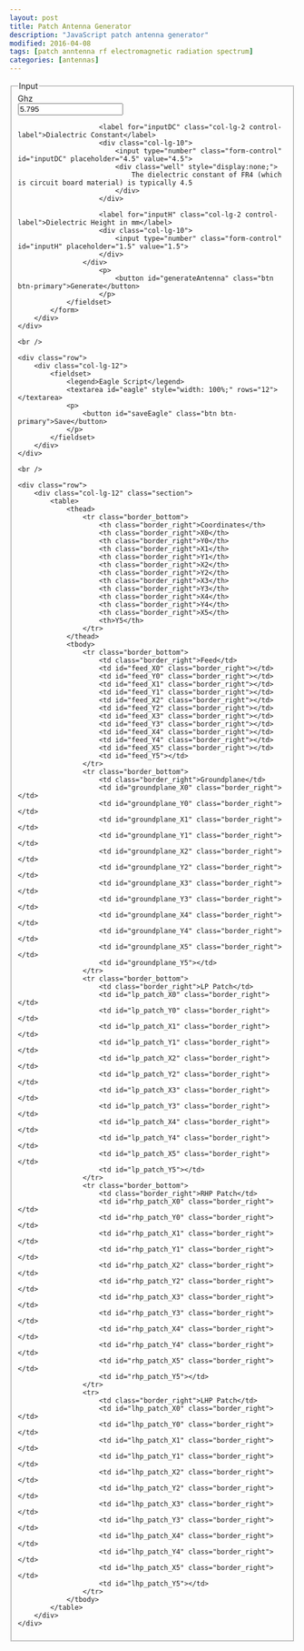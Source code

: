 ```yaml
---
layout: post
title: Patch Antenna Generator
description: "JavaScript patch antenna generator"
modified: 2016-04-08
tags: [patch anntenna rf electromagnetic radiation spectrum]
categories: [antennas]
---
```


<style>
		table {
			border-collapse: collapse;
		}

		tr.border_bottom th {
			border-bottom: 1px solid black;
		}

		tr.border_bottom td {
			border-bottom: 1px solid black;
		}

		.border_right {
			border-right: 1px solid black;
		}

		.section {
			padding-top: 1em;
		}

</style>

<script src="https://ajax.googleapis.com/ajax/libs/jquery/2.2.2/jquery.min.js"></script>

<div id="content">
	<div class="row">
		<div class="col-lg-2">
			<form class="form-horizontal">
				<fieldset>
					<legend>Input</legend>
					<div class="form-group">
						<label for="inputGhz" class="col-lg-2 control-label">Ghz</label>
						<div class="col-lg-10">
							<input type="number" class="form-control" id="inputGhz" placeholder="5.795" value="5.795">
						</div>

						<label for="inputDC" class="col-lg-2 control-label">Dialectric Constant</label>
						<div class="col-lg-10">
							<input type="number" class="form-control" id="inputDC" placeholder="4.5" value="4.5">
							<div class="well" style="display:none;">
								The dielectric constant of FR4 (which is circuit board material) is typically 4.5
							</div>
						</div>

						<label for="inputH" class="col-lg-2 control-label">Dielectric Height in mm</label>
						<div class="col-lg-10">
							<input type="number" class="form-control" id="inputH" placeholder="1.5" value="1.5">
						</div>
					</div>
						<p>
							<button id="generateAntenna" class="btn btn-primary">Generate</button>
						</p>
				</fieldset>
			</form>
		</div>
	</div>

	<br />

	<div class="row">
		<div class="col-lg-12">
			<fieldset>
				<legend>Eagle Script</legend>
				<textarea id="eagle" style="width: 100%;" rows="12"></textarea>
				<p>
					<button id="saveEagle" class="btn btn-primary">Save</button>
				</p>
			</fieldset>
		</div>
	</div>

	<br />

	<div class="row">
		<div class="col-lg-12" class="section">
			<table>
				<thead>
					<tr class="border_bottom">
						<th class="border_right">Coordinates</th>
						<th class="border_right">X0</th>
						<th class="border_right">Y0</th>
						<th class="border_right">X1</th>
						<th class="border_right">Y1</th>
						<th class="border_right">X2</th>
						<th class="border_right">Y2</th>
						<th class="border_right">X3</th>
						<th class="border_right">Y3</th>
						<th class="border_right">X4</th>
						<th class="border_right">Y4</th>
						<th class="border_right">X5</th>
						<th>Y5</th>
					</tr>
				</thead>
				<tbody>
					<tr class="border_bottom">
						<td class="border_right">Feed</td>
						<td id="feed_X0" class="border_right"></td>
						<td id="feed_Y0" class="border_right"></td>
						<td id="feed_X1" class="border_right"></td>
						<td id="feed_Y1" class="border_right"></td>
						<td id="feed_X2" class="border_right"></td>
						<td id="feed_Y2" class="border_right"></td>
						<td id="feed_X3" class="border_right"></td>
						<td id="feed_Y3" class="border_right"></td>
						<td id="feed_X4" class="border_right"></td>
						<td id="feed_Y4" class="border_right"></td>
						<td id="feed_X5" class="border_right"></td>
						<td id="feed_Y5"></td>
					</tr>
					<tr class="border_bottom">
						<td class="border_right">Groundplane</td>
						<td id="groundplane_X0" class="border_right"></td>
						<td id="groundplane_Y0" class="border_right"></td>
						<td id="groundplane_X1" class="border_right"></td>
						<td id="groundplane_Y1" class="border_right"></td>
						<td id="groundplane_X2" class="border_right"></td>
						<td id="groundplane_Y2" class="border_right"></td>
						<td id="groundplane_X3" class="border_right"></td>
						<td id="groundplane_Y3" class="border_right"></td>
						<td id="groundplane_X4" class="border_right"></td>
						<td id="groundplane_Y4" class="border_right"></td>
						<td id="groundplane_X5" class="border_right"></td>
						<td id="groundplane_Y5"></td>
					</tr>
					<tr class="border_bottom">
						<td class="border_right">LP Patch</td>
						<td id="lp_patch_X0" class="border_right"></td>
						<td id="lp_patch_Y0" class="border_right"></td>
						<td id="lp_patch_X1" class="border_right"></td>
						<td id="lp_patch_Y1" class="border_right"></td>
						<td id="lp_patch_X2" class="border_right"></td>
						<td id="lp_patch_Y2" class="border_right"></td>
						<td id="lp_patch_X3" class="border_right"></td>
						<td id="lp_patch_Y3" class="border_right"></td>
						<td id="lp_patch_X4" class="border_right"></td>
						<td id="lp_patch_Y4" class="border_right"></td>
						<td id="lp_patch_X5" class="border_right"></td>
						<td id="lp_patch_Y5"></td>
					</tr>
					<tr class="border_bottom">
						<td class="border_right">RHP Patch</td>
						<td id="rhp_patch_X0" class="border_right"></td>
						<td id="rhp_patch_Y0" class="border_right"></td>
						<td id="rhp_patch_X1" class="border_right"></td>
						<td id="rhp_patch_Y1" class="border_right"></td>
						<td id="rhp_patch_X2" class="border_right"></td>
						<td id="rhp_patch_Y2" class="border_right"></td>
						<td id="rhp_patch_X3" class="border_right"></td>
						<td id="rhp_patch_Y3" class="border_right"></td>
						<td id="rhp_patch_X4" class="border_right"></td>
						<td id="rhp_patch_Y4" class="border_right"></td>
						<td id="rhp_patch_X5" class="border_right"></td>
						<td id="rhp_patch_Y5"></td>
					</tr>
					<tr>
						<td class="border_right">LHP Patch</td>
						<td id="lhp_patch_X0" class="border_right"></td>
						<td id="lhp_patch_Y0" class="border_right"></td>
						<td id="lhp_patch_X1" class="border_right"></td>
						<td id="lhp_patch_Y1" class="border_right"></td>
						<td id="lhp_patch_X2" class="border_right"></td>
						<td id="lhp_patch_Y2" class="border_right"></td>
						<td id="lhp_patch_X3" class="border_right"></td>
						<td id="lhp_patch_Y3" class="border_right"></td>
						<td id="lhp_patch_X4" class="border_right"></td>
						<td id="lhp_patch_Y4" class="border_right"></td>
						<td id="lhp_patch_X5" class="border_right"></td>
						<td id="lhp_patch_Y5"></td>
					</tr>
				</tbody>
			</table>
		</div>
	</div>
</div>

<script>
	var c = 299792458;
	var antenna = {};

	function drawAntenna() {
		var ghz = parseFloat( $( '#inputGhz' ).val() );
		var dc = parseFloat( $( '#inputDC' ).val() );
		var inputH = parseFloat( $( '#inputH' ).val() );

		antenna = {};
		
		antenna.f_zero = ghz * 1000000000;

		antenna.sum_R = dc;

		antenna.h = inputH / 1000;


		antenna.width = (c/((2*antenna.f_zero)*Math.sqrt((antenna.sum_R+1)/2)));

		antenna.sum_eff = ((antenna.sum_R+1)/2)+((antenna.sum_R-1)/2)* Math.pow( (1+12*(antenna.h/antenna.width)), (-1/2) );

		antenna.L_eff = c/(2*antenna.f_zero*Math.sqrt(antenna.sum_eff ));

		antenna.delta_L = (0.412*antenna.h)*(((antenna.sum_eff+0.3)*((antenna.width/antenna.h)+0.264))/((antenna.sum_eff-0.258)*((antenna.width/antenna.h)+0.8)));

		antenna.width = ( c/((2*antenna.f_zero)*Math.sqrt((antenna.sum_R+1)/2)));

		antenna.length = antenna.L_eff-2*(antenna.delta_L);

		antenna.Q0 = (c*Math.sqrt(antenna.sum_R))/(4*antenna.f_zero*antenna.h);

		antenna.delta_ss = 1/(2*antenna.Q0);

		antenna.corner_a = antenna.length*Math.sqrt(antenna.delta_ss);

		antenna.feed_y = antenna.length/(2*Math.sqrt(antenna.sum_R ) );

		antenna.feed_x = antenna.width/2;

		antenna.groundplane = {};

		antenna.groundplane.width = antenna.width +( antenna.h*4);

		antenna.groundplane.length = antenna.length+( antenna.h * 4);

		antenna.coordinates = {
			'feed': { 'X0': (antenna.groundplane.width * 1000 )/2,
						'Y0': (((antenna.groundplane.width * 1000 )-(antenna.width * 1000 ))/2)+(antenna.feed_y * 1000 )
					},
			'groundplane': { 'X0': 0,
						'Y0': 0,
						'X1': (antenna.groundplane.width * 1000 ),
						'Y1': 0,
						'X2': (antenna.groundplane.width * 1000 ),
						'Y2': (antenna.groundplane.length * 1000 ),
						'X3': 0,
						'Y3': (antenna.groundplane.length * 1000 )
					},
			'lp_patch': { 'X0': ((antenna.groundplane.width * 1000 )-(antenna.width * 1000 ))/2,
						'Y0': ((antenna.groundplane.length * 1000 )-(antenna.length * 1000 ))/2,
						'X1': (((antenna.groundplane.width * 1000 )-(antenna.width * 1000 ))/2)+(antenna.width * 1000 ),
						'Y1': ((antenna.groundplane.length * 1000 )-(antenna.length * 1000 ))/2,
						'X2': (((antenna.groundplane.width * 1000 )-(antenna.width * 1000 ))/2)+(antenna.width * 1000 ),
						'Y2': (((antenna.groundplane.length * 1000 )-(antenna.length * 1000 ))/2)+(antenna.length * 1000 ),
						'X3': ((antenna.groundplane.width * 1000 )-(antenna.width * 1000 ))/2,
						'Y3': (((antenna.groundplane.length * 1000 )-(antenna.length * 1000 ))/2)+(antenna.length * 1000 )
					},
			'rhp_patch': { 'X0': (((antenna.groundplane.width * 1000 )-(antenna.width * 1000 ))/2)+(antenna.corner_a * 1000 ),
						'Y0': ((antenna.groundplane.length * 1000 )-(antenna.length * 1000 ))/2,
						'X1': (((antenna.groundplane.width * 1000 )-(antenna.width * 1000 ))/2)+(antenna.width * 1000 ),
						'Y1': ((antenna.groundplane.length * 1000 )-(antenna.length * 1000 ))/2,
						'X2': (((antenna.groundplane.width * 1000 )-(antenna.width * 1000 ))/2)+(antenna.width * 1000 ),
						'Y2': ((((antenna.groundplane.length * 1000 )-(antenna.length * 1000 ))/2)+(antenna.length * 1000 ))-(antenna.corner_a * 1000 ),
						'X3': ((((antenna.groundplane.width * 1000 )-(antenna.width * 1000 ))/2)+(antenna.width * 1000 ))-(antenna.corner_a * 1000 ),
						'Y3': (((antenna.groundplane.length * 1000 )-(antenna.length * 1000 ))/2)+(antenna.length * 1000 ),
						'X4': ((antenna.groundplane.width * 1000 )-(antenna.width * 1000 ))/2,
						'Y4': (((antenna.groundplane.length * 1000 )-(antenna.length * 1000 ))/2)+(antenna.length * 1000 ),
						'X5': ((antenna.groundplane.width * 1000 )-(antenna.width * 1000 ))/2,
						'Y5': (((antenna.groundplane.width * 1000 )-(antenna.width * 1000 ))/2)+(antenna.corner_a * 1000 )
					},
			'lhp_patch': { 'X0': ((antenna.groundplane.width * 1000 )-(antenna.width * 1000 ))/2,
						'Y0': ((antenna.groundplane.length * 1000 )-(antenna.length * 1000 ))/2,
						'X1': ((((antenna.groundplane.width * 1000 )-(antenna.width * 1000 ))/2)+(antenna.width * 1000 ))-(antenna.corner_a * 1000 ),
						'Y1': ((antenna.groundplane.length * 1000 )-(antenna.length * 1000 ))/2,
						'X2': (((antenna.groundplane.width * 1000 )-(antenna.width * 1000 ))/2)+(antenna.width * 1000 ),
						'Y2': (((antenna.groundplane.width * 1000 )-(antenna.width * 1000 ))/2)+(antenna.corner_a * 1000 ),
						'X3': (((antenna.groundplane.width * 1000 )-(antenna.width * 1000 ))/2)+(antenna.width * 1000 ),
						'Y3': (((antenna.groundplane.length * 1000 )-(antenna.length * 1000 ))/2)+(antenna.length * 1000 ),
						'X4': (((antenna.groundplane.width * 1000 )-(antenna.width * 1000 ))/2)+(antenna.corner_a * 1000 ),
						'Y4': (((antenna.groundplane.length * 1000 )-(antenna.length * 1000 ))/2)+(antenna.length * 1000 ),
						'X5': ((antenna.groundplane.length * 1000 )-(antenna.length * 1000 ))/2,
						'Y5': ((((antenna.groundplane.length * 1000 )-(antenna.length * 1000 ))/2)+(antenna.length * 1000 ))-(antenna.corner_a * 1000 )
					}
		};

		for ( var coord_type in antenna.coordinates ) {
			
			[0,1,2,3,4,5].forEach( function( step ) {
				x = '';
				y = '';
				if ( antenna.coordinates[ coord_type ].hasOwnProperty( 'X' + step ) ) {
					x = antenna.coordinates[ coord_type ][ 'X' + step ].toFixed( 2 );
					antenna.coordinates[ coord_type ][ 'X' + step ] = x;
					y = antenna.coordinates[ coord_type ][ 'Y' + step ].toFixed( 2 );
					antenna.coordinates[ coord_type ][ 'Y' + step ] = y;
				}

				$( '#' + coord_type + '_X' + step ).html( x );
				$( '#' + coord_type + '_Y' + step ).html( y );

				
			});
		}

		c = antenna.coordinates;

		eagle_scr = "BRD:" + '\r';
		eagle_scr += "GRID MM" + '\r';
		eagle_scr += "CHANGE ISOLATE 0" + '\r';
		eagle_scr += "SET WIRE_BEND 2" + '\r';
		eagle_scr += "LAYER Dimension" + '\r';
		eagle_scr += "WIRE 0.0 (" + c.groundplane.X0 + ' ' + c.groundplane.Y0 + ') ';
			eagle_scr += '(' + c.groundplane.X1 + ' ' + c.groundplane.Y1 + ') ';
			eagle_scr += '(' + c.groundplane.X2 + ' ' + c.groundplane.Y2 + ') ';
			eagle_scr += '(' + c.groundplane.X3 + ' ' + c.groundplane.Y3 + ') ';
			eagle_scr += '(0 0)' + '\r';
		eagle_scr += "POLYGON 'GND' 0.0 (" + c.groundplane.X0 + ' ' + c.groundplane.Y0 + ') ';
			eagle_scr += '(' + c.groundplane.X1 + ' ' + c.groundplane.Y1 + ') ';
			eagle_scr += '(' + c.groundplane.X2 + ' ' + c.groundplane.Y2 + ') ';
			eagle_scr += '(' + c.groundplane.X3 + ' ' + c.groundplane.Y3 + ') ';
			eagle_scr += '(0 0)' + '\r';
		eagle_scr += "LAYER Top" + '\r';
		eagle_scr += "POLYGON 'PATCH'"+ c.rhp_patch.X0 + ' ' + c.rhp_patch.Y0 + ') ';
			eagle_scr += '(' + c.rhp_patch.X1 + ' ' + c.rhp_patch.Y1 + ') ';
			eagle_scr += '(' + c.rhp_patch.X2 + ' ' + c.rhp_patch.Y2 + ') ';
			eagle_scr += '(' + c.rhp_patch.X3 + ' ' + c.rhp_patch.Y3 + ') ';
			eagle_scr += '(' + c.rhp_patch.X4 + ' ' + c.rhp_patch.Y4 + ') ';
			eagle_scr += '(' + c.rhp_patch.X4 + ' ' + c.rhp_patch.Y4 + ') ';
			eagle_scr += '(' + c.rhp_patch.Y4 + ' ' + c.rhp_patch.X4 + ')' + '\r';
		eagle_scr += "CHANGE DRILL 1" + '\r';
		eagle_scr += "VIA 'PATCH' auto round" + ' (' + c.feed.X0 + ' ' + c.feed.X1 + ')' + '\r';
		eagle_scr += "RATSNEST";

		$( '#eagle' ).html( eagle_scr );



	}

	$( '#generateAntenna' ).click( function( e ) {
		e.preventDefault();
		drawAntenna();
	});

	$( '#saveEagle' ).click( function( e ) {
		e.preventDefault();
		save_eagle( $( '#eagle' ).html() );
	});

	function save_eagle( scr ) {
		var tempElement = document.createElement( 'a' );
		tempElement.href = 'data:attachment/text,' + encodeURI( scr );
		tempElement.target = '_blank';
		tempElement.download = 'KempBros_Patch_Antenna.txt';
		tempElement.click();
	}
</script>

